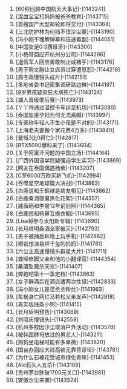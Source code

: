 
1. [60秒回顾中国航天大事记]-[1143241]
1. [混血宝宝打妈妈被爸爸教育]-[1143715]
1. [首艘国产大型邮轮即将交付]-[1143364]
1. [三北防护林为何挡不住沙尘暴]-[1143190]
1. [冯小刚不理解弹幕和倍速看剧]-[1144051]
1. [中国女足0:3西班牙]-[1143300]
1. [小杨哥回应开杭州分公司]-[1144296]
1. [退伍军人回应勇敢制止咸猪手]-[1143176]
1. [男子购文胸让女店员试穿遭怒怼]-[1144218]
1. [周冬雨慢镜头成片]-[1142151]
1. [多地省委书记密集调研路边摊]-[1144197]
1. [8岁男孩疑染狂犬病死亡]-[1143124]
1. [湖人晋级季后赛]-[1143973]
1. [丫丫将通过温控卡车运至机场]-[1143080]
1. [泰国坠崖孕妇为何无法离婚]-[1143997]
1. [专家称年轻人不生小孩是不对的]-[1143171]
1. [上海老夫妻搬个家花费4万多]-[1143840]
1. [曼城3比0拜仁]-[1142817]
1. [RTX5090爆料来了]-[1143604]
1. [关于阿富汗问题的中国立场]-[1144164]
1. [广西外国语学院疑强迫学生实习]-[1143869]
1. [网友在泰国偶遇杨紫]-[1143207]
1. [C罗6000万欧买新飞机]-[1142994]
1. [吞噬星空地球篇大决战]-[1143863]
1. [白鹿说和王鹤棣是病友相见]-[1143862]
1. [白鹿桑酒堕魔黑化花絮]-[1144357]
1. [戚薇晒和李晨12年前旧照]-[1144365]
1. [白鹿想和杨幂互换衣橱]-[1143695]
1. [Lisa将参与太阳新专辑]-[1143690]
1. [长月烬明桑酒全家被灭]-[1142793]
1. [男子被捅后趴地上玩手机]-[1142882]
1. [柳岩想演易烊千玺的妈妈]-[1141781]
1. [六公主高速慢镜头群星大片]-[1141711]
1. [聋哑修脚父亲和他的小翻译官]-[1144354]
1. [桑酒坠魔杀天欢]-[1141407]
1. [奔跑吧第十一季定档]-[1143663]
1. [女子醉酒后在酒店遭两次性侵]-[1142833]
1. [冯小刚女儿是范丞丞粉丝]-[1141963]
1. [车祸身亡网红马若松父亲发声]-[1142918]
1. [真实版线条小狗]-[1141415]
1. [长月烬明预告]-[1143069]
1. [刘晓庆慢镜头]-[1142558]
1. [杭州多校因沙尘取消户外活动]-[1143578]
1. [被韩国酵母放过的男艺人]-[1143211]
1. [狗狗坐电梯时能有多卑微]-[1143820]
1. [国台办回应大陆高铁无靠背谬论]-[1143781]
1. [为什么石楠花受城市绿化青睐]-[1141453]
1. [Ale石头人五杀]-[1143109]
1. [贵州茅台跌破1700元关口]-[1143981]
1. [安徽沙尘来袭]-[1143524]